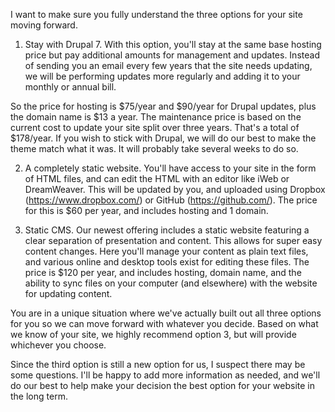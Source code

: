 I want to make sure you fully understand the three options for your site moving forward.

1) Stay with Drupal 7. With this option, you'll stay at the same base hosting price but pay additional amounts for management and updates. Instead of sending you an email every few years that the site needs updating, we will be performing updates more regularly and adding it to your monthly or annual bill. 

So the price for hosting is $75/year and $90/year for Drupal updates, plus the domain name is $13 a year. The maintenance price is based on the current cost to update your site split over three years. That's a total of $178/year. If you wish to stick with Drupal, we will do our best to make the theme match what it was. It will probably take several weeks to do so.

2) A completely static website. You'll have access to your site in the form of HTML files, and can edit the HTML with an editor like iWeb or DreamWeaver. This will be updated by you, and uploaded using Dropbox (https://www.dropbox.com/) or GitHub (https://github.com/). The price for this is $60 per year, and includes hosting and 1 domain.

3) Static CMS. Our newest offering includes a static website featuring a clear separation of presentation and content. This allows for super easy content changes. Here you'll manage your content as plain text files, and various online and desktop tools exist for editing these files. The price is $120 per year, and includes hosting, domain name, and the ability to sync files on your computer (and elsewhere) with the website for updating content.

You are in a unique situation where we've actually built out all three options for you so we can move forward with whatever you decide. Based on what we know of your site, we highly recommend option 3, but will provide whichever you choose.

Since the third option is still a new option for us, I suspect there may be some questions. I'll be happy to add more information as needed, and we'll do our best to help make your decision the best option for your website in the long term.